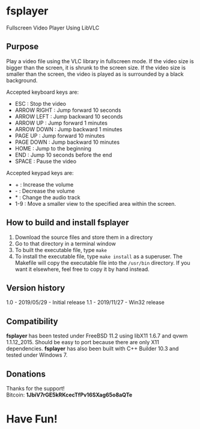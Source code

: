 # fsplayer
Fullscreen Video Player Using LibVLC

## Purpose

Play a video file using the VLC library in fullscreen mode.  If the video size is bigger than the screen, it is shrunk to the screen size.  If the video size is smaller than the screen, the video is played as is surrounded by a black background.

Accepted keyboard keys are:
- ESC :         Stop the video
- ARROW RIGHT : Jump forward 10 seconds
- ARROW LEFT :  Jump backward 10 seconds
- ARROW UP :    Jump forward 1 minutes
- ARROW DOWN :  Jump backward 1 minutes
- PAGE UP :     Jump forward 10 minutes
- PAGE DOWN :   Jump backward 10 minutes
- HOME :        Jump to the beginning
- END :         Jump 10 seconds before the end
- SPACE :       Pause the video

Accepted keypad keys are:
- \+ :           Increase the volume
- \- :           Decrease the volume
- \* :           Change the audio track
- 1-9 :         Move a smaller view to the specified area within the screen.

## How to build and install fsplayer
1. Download the source files and store them in a directory
2. Go to that directory in a terminal window
3. To built the executable file, type `make`
4. To install the executable file, type `make install` as a superuser.  The Makefile will copy the executable file into the
`/usr/bin` directory.  If you want it elsewhere, feel free to copy it by hand instead.

## Version history
1.0 - 2019/05/29 - Initial release
1.1 - 2019/11/27 - Win32 release

## Compatibility
**fsplayer** has been tested under FreeBSD 11.2 using libX11 1.6.7 and qvwm 1.1.12_2015.  Should be easy to port because there are only X11 dependencies.  **fsplayer** has also been built with C++ Builder 10.3 and tested under Windows 7.

## Donations
Thanks for the support!  
Bitcoin: **1JbiV7rGE5kRKcecTfPv16SXag65o8aQTe**

# Have Fun!
